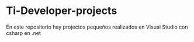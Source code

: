 # Ti-Developer-projects
En este repositorio hay projectos pequeños realizados en Visual Studio con csharp en .net
